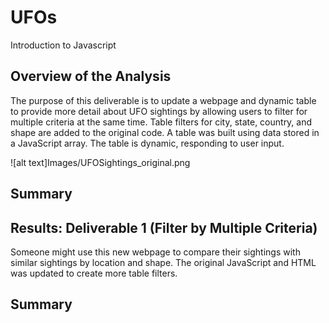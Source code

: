 # UFOs
Introduction to Javascript
## Overview of the Analysis
The purpose of this deliverable is to update a webpage and dynamic table to provide more detail about UFO sightings by allowing users to filter for multiple criteria at the same time. Table filters for city, state, country, and shape are added to the original code. A table was built using data stored in a JavaScript array. The table is dynamic, responding to user input. 

![alt text]Images/UFOSightings_original.png
## Summary 

## Results: Deliverable 1 (Filter by Multiple Criteria)
Someone might use this new webpage to compare their sightings with similar sightings by location and shape. The original JavaScript and HTML was updated to create more table filters. 

## Summary 
